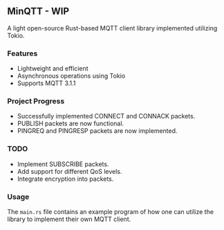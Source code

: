 
## MinQTT - WIP

A light open-source Rust-based MQTT client library implemented utilizing Tokio.

### Features

- Lightweight and efficient
- Asynchronous operations using Tokio
- Supports MQTT 3.1.1

### Project Progress
- Successfully implemented CONNECT and CONNACK packets.
- PUBLISH packets are now functional.
- PINGREQ and PINGRESP packets are now implemented.
  
### TODO
- Implement SUBSCRIBE packets.
- Add support for different QoS levels.
- Integrate encryption into packets.

### Usage
The `main.rs` file contains an example program of how one can utilize the library to implement their own MQTT client.
